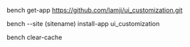 bench get-app https://github.com/lamji/ui_customization.git

bench --site (sitename) install-app ui_customization

bench clear-cache
